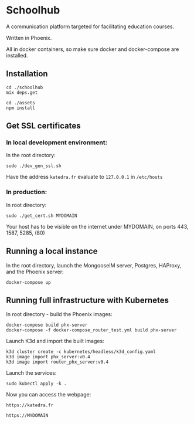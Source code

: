 # Schoolhub

A communication platform targeted for facilitating education courses.

Written in Phoenix.

All in docker containers, so make sure docker and docker-compose are installed.

## Installation

```
cd ./schoolhub
mix deps.get

cd ./assets
npm install
```

## Get SSL certificates

### In local development environment:

In the root directory:

```
sudo ./dev_gen_ssl.sh
```

Have the address `katedra.fr` evaluate to `127.0.0.1` in `/etc/hosts`

### In production:

In root directory:

```
sudo ./get_cert.sh MYDOMAIN
```

Your host has to be visible on the internet under MYDOMAIN, on ports 443, 1587, 5285, (80)

## Running a local instance

In the root directory, launch the MongooseIM server, Postgres, HAProxy, and the Phoenix server:

```
docker-compose up
```

## Running full infrastructure with Kubernetes

In root directory - build the Phoenix images:

```
docker-compose build phx-server
docker-compose -f docker-compose_router_test.yml build phx-server
```

Launch K3d and import the built images:

```
k3d cluster create -c kubernetes/headless/k3d_config.yaml
k3d image import phx_server:v0.4
k3d image import router_phx_server:v0.4
```

Launch the services:

```
sudo kubectl apply -k .
```


Now you can access the webpage:

```
https://katedra.fr

https://MYDOMAIN
```
